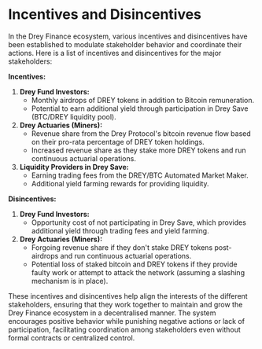 # Incentives and Disincentives

In the Drey Finance ecosystem, various incentives and disincentives have been established to modulate stakeholder behavior and coordinate their actions. Here is a list of incentives and disincentives for the major stakeholders:

**Incentives:**

1. **Drey Fund Investors:**
   * Monthly airdrops of DREY tokens in addition to Bitcoin remuneration.
   * Potential to earn additional yield through participation in Drey Save (BTC/DREY liquidity pool).
2. **Drey Actuaries (Miners):**
   * Revenue share from the Drey Protocol's bitcoin revenue flow based on their pro-rata percentage of DREY token holdings.
   * Increased revenue share as they stake more DREY tokens and run continuous actuarial operations.
3. **Liquidity Providers in Drey Save:**
   * Earning trading fees from the DREY/BTC Automated Market Maker.
   * Additional yield farming rewards for providing liquidity.

**Disincentives:**

1. **Drey Fund Investors:**
   * Opportunity cost of not participating in Drey Save, which provides additional yield through trading fees and yield farming.
2. **Drey Actuaries (Miners):**
   * Forgoing revenue share if they don't stake DREY tokens post-airdrops and run continuous actuarial operations.
   * Potential loss of staked bitcoin and DREY tokens if they provide faulty work or attempt to attack the network (assuming a slashing mechanism is in place).

These incentives and disincentives help align the interests of the different stakeholders, ensuring that they work together to maintain and grow the Drey Finance ecosystem in a decentralised manner. The system encourages positive behavior while punishing negative actions or lack of participation, facilitating coordination among stakeholders even without formal contracts or centralized control.
